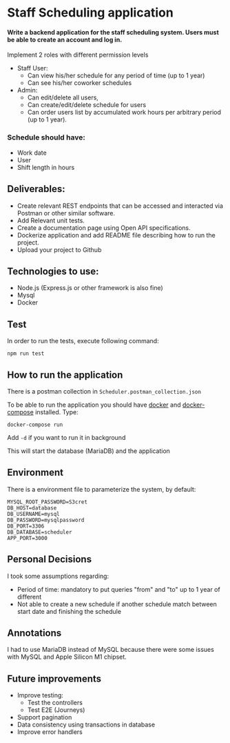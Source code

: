 # Staff Scheduling application

#### Write a backend application for the staff scheduling system. Users must be able to create an account and log in.

Implement 2 roles with different permission levels
- Staff User:
  - Can view his/her schedule for any period of time (up to 1 year)
  - Can see his/her coworker schedules
- Admin:
  - Can edit/delete all users,
  - Can create/edit/delete schedule for users
  - Can order users list by accumulated work hours per arbitrary period (up to 1
    year).

### Schedule should have:
- Work date
- User
- Shift length in hours

## Deliverables:
- Create relevant REST endpoints that can be accessed and interacted via Postman or
  other similar software.
- Add Relevant unit tests.
- Create a documentation page using Open API specifications.
- Dockerize application and add README file describing how to run the project.
- Upload your project to Github

## Technologies to use:
- Node.js (Express.js or other framework is also fine)
- Mysql
- Docker

## Test
In order to run the tests, execute following command:

`npm run test`

## How to run the application
There is a postman collection in `Scheduler.postman_collection.json`

To be able to run the application you should have [docker](https://www.docker.com/) and [docker-compose](https://docs.docker.com/compose) installed. Type:

`docker-compose run`

Add `-d` if you want to run it in background

This will start the database (MariaDB) and the application

## Environment
There is a environment file to parameterize the system, by default:

```
MYSQL_ROOT_PASSWORD=S3cret
DB_HOST=database
DB_USERNAME=mysql
DB_PASSWORD=mysqlpassword
DB_PORT=3306
DB_DATABASE=scheduler
APP_PORT=3000
```


## Personal Decisions
I took some assumptions regarding:
- Period of time: mandatory to put queries "from" and "to" up to 1 year of different
- Not able to create a new schedule if another schedule match between start date and finishing the schedule

## Annotations
I had to use MariaDB instead of MySQL because there were some issues with MySQL and Apple Silicon M1 chipset.

## Future improvements
- Improve testing:
  - Test the controllers
  - Test E2E (Journeys)
- Support pagination
- Data consistency using transactions in database
- Improve error handlers
